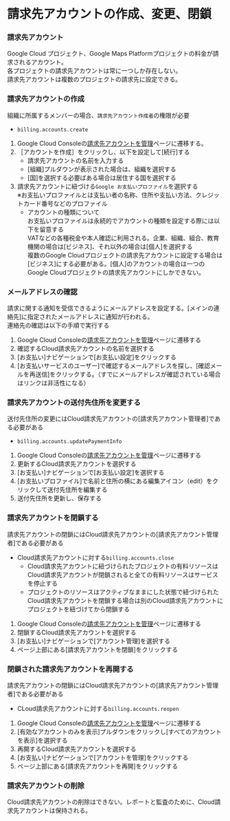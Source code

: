 # 請求先アカウントの作成、変更、閉鎖

### 請求先アカウント
Google Cloud プロジェクト、Google Maps Platformプロジェクトの料金が請求されるアカウント。  
各プロジェクトの請求先アカウントは常に一つしか存在しない。  
請求先アカウントは複数のプロジェクトの請求先に設定できる。  


### 請求先アカウントの作成
組織に所属するメンバーの場合、`請求先アカウント作成者`の権限が必要  
- `billing.accounts.create`  

1. Google Cloud Consoleの[請求先アカウントを管理](https://console.cloud.google.com/billing?hl=ja&_ga=2.181374752.688251329.1597712176-1447708693.1572597414)ページに遷移する。
2. ［アカウントを作成］をクリックし、以下を設定して[続行]する
    - 請求先アカウントの名前を入力する
    - [組織]プルダウンが表示された場合は、組織を選択する
    - [国]を選択する必要ばある場合は居住する国を選択する
3. 請求先アカウントに紐づける`Google お支払いプロファイル`を選択する  
※お支払いプロファイルとは支払い者の名称、住所や支払い方法、クレジットカード番号などのプロファイル
    - アカウントの種類について  
    お支払いプロファイルは永続的でアカウントの種類を設定する際には以下を留意する  
    VATなどの各種税金や本人確認に利用される。企業、組織、組合、教育機関の場合は[ビジネス]、それ以外の場合は[個人]を選択する  
    複数のGoogle Cloudプロジェクトの請求先アカウントに設定する場合は[ビジネス]にする必要がある。[個人]のアカウントの場合は一つのGoogle Cloudプロジェクトの請求先アカウントにしかできない。

### メールアドレスの確認
請求に関する通知を受信できるようにメールアドレスを設定する。[メインの連絡先]に指定されたメールアドレスに通知が行われる。  
連絡先の確認は以下の手順で実行する
1. Google Cloud Consoleの[請求先アカウントを管理](https://console.cloud.google.com/billing?hl=ja&_ga=2.187648943.688251329.1597712176-1447708693.1572597414)ページに遷移する
2. 確認するCloud請求先アカウントの名前を選択する
3. [お支払い]ナビゲーションで[お支払い設定]をクリックする
4. [お支払いサービスのユーザー]で確認するメールアドレスを探し、[確認メールを再送信]をクリックする。（すでにメールアドレスが確認されている場合はリンクは非活性になる）

### 請求先アカウントの送付先住所を変更する
送付先住所の変更にはCloud請求先アカウントの[請求先アカウント管理者]である必要がある  
- `billing.accounts.updatePaymentInfo`
1. Google Cloud Consoleの[請求先アカウントを管理](https://console.cloud.google.com/billing?hl=ja&_ga=2.187648943.688251329.1597712176-1447708693.1572597414)ページに遷移する
2. 更新するCloud請求先アカウントを選択する
3. [お支払い]ナビゲーションで[お支払い設定]を選択する
4. [お支払いプロファイル]で名前と住所の横にある編集アイコン（edit）をクリックして送付先住所を編集する
5. 送付先住所を更新し、保存する

### 請求先アカウントを閉鎖する
請求先アカウントの閉鎖にはCloud請求先アカウントの[請求先アカウント管理者]である必要がある
- Cloud請求先アカウントに対する`billing.accounts.close`
    - Cloud請求先アカウントに紐づけられたプロジェクトの有料リソースはCloud請求先アカウントが閉鎖されると全ての有料リソースはサービスを停止する
    - プロジェクトのリソースはアクティブなままにした状態で紐づけられたCloud請求先アカウントを閉鎖する場合は別のCloud請求先アカウントにプロジェクトを紐づけてから閉鎖する
1. Google Cloud Consoleの[請求先アカウントを管理](https://console.cloud.google.com/billing?hl=ja&_ga=2.187648943.688251329.1597712176-1447708693.1572597414)ページに遷移する
2. 閉鎖するCloud請求先アカウントを選択する
3. [お支払い]ナビゲーションで[アカウント管理]を選択する
4. ページ上部にある[請求先アカウントを閉鎖]をクリックする

### 閉鎖された請求先アカウントを再開する
請求先アカウントの閉鎖にはCloud請求先アカウントの[請求先アカウント管理者]である必要がある
- CLoud請求先アカウントに対する`billing.accounts.reopen`
1. Google Cloud Consoleの[請求先アカウントを管理](https://console.cloud.google.com/billing?hl=ja&_ga=2.187648943.688251329.1597712176-1447708693.1572597414)ページに遷移する
2. [有効なアカウントのみを表示]プルダウンをクリックし[すべてのアカウントを表示]を選択する
3. 再開するCloud請求先アカウントを選択する
4. [お支払い]ナビゲーションで[アカウントを管理]をクリックする
5. ページ上部にある[請求先アカウントを再開]をクリックする

### 請求先アカウントの削除
Cloud請求先アカウントの削除はできない。レポートと監査のために、Cloud請求先アカウントは保持される。